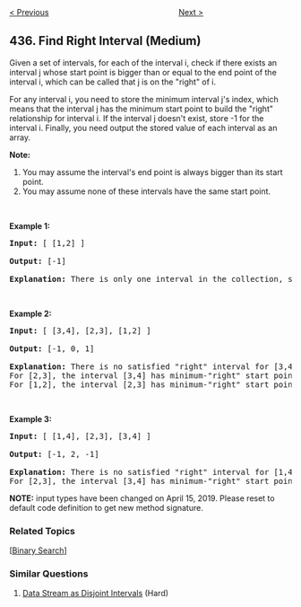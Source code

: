 <!--|This file generated by command(leetcode description); DO NOT EDIT.    |-->
<!--+----------------------------------------------------------------------+-->
<!--|@author    openset <openset.wang@gmail.com>                           |-->
<!--|@link      https://github.com/openset                                 |-->
<!--|@home      https://github.com/openset/leetcode                        |-->
<!--+----------------------------------------------------------------------+-->

[< Previous](https://github.com/openset/leetcode/tree/master/problems/non-overlapping-intervals "Non-overlapping Intervals")
　　　　　　　　　　　　　　　　
[Next >](https://github.com/openset/leetcode/tree/master/problems/path-sum-iii "Path Sum III")

## 436. Find Right Interval (Medium)

<p>Given a set of intervals, for each of the interval i, check if there exists an interval j whose start point is bigger than or equal to the end point of the interval i, which can be called that j is on the &quot;right&quot; of i.</p>

<p>For any interval i, you need to store the minimum interval j&#39;s index, which means that the interval j has the minimum start point to build the &quot;right&quot; relationship for interval i. If the interval j doesn&#39;t exist, store -1 for the interval i. Finally, you need output the stored value of each interval as an array.</p>

<p><b>Note:</b></p>

<ol>
	<li>You may assume the interval&#39;s end point is always bigger than its start point.</li>
	<li>You may assume none of these intervals have the same start point.</li>
</ol>

<p>&nbsp;</p>

<p><b>Example 1:</b></p>

<pre>
<b>Input:</b> [ [1,2] ]

<b>Output:</b> [-1]

<b>Explanation:</b> There is only one interval in the collection, so it outputs -1.
</pre>

<p>&nbsp;</p>

<p><b>Example 2:</b></p>

<pre>
<b>Input:</b> [ [3,4], [2,3], [1,2] ]

<b>Output:</b> [-1, 0, 1]

<b>Explanation:</b> There is no satisfied &quot;right&quot; interval for [3,4].
For [2,3], the interval [3,4] has minimum-&quot;right&quot; start point;
For [1,2], the interval [2,3] has minimum-&quot;right&quot; start point.
</pre>

<p>&nbsp;</p>

<p><b>Example 3:</b></p>

<pre>
<b>Input:</b> [ [1,4], [2,3], [3,4] ]

<b>Output:</b> [-1, 2, -1]

<b>Explanation:</b> There is no satisfied &quot;right&quot; interval for [1,4] and [3,4].
For [2,3], the interval [3,4] has minimum-&quot;right&quot; start point.
</pre>

<p><strong>NOTE:</strong>&nbsp;input types have been changed on April 15, 2019. Please reset to default code definition to get new method signature.</p>

### Related Topics
  [[Binary Search](https://github.com/openset/leetcode/tree/master/tag/binary-search/README.md)]

### Similar Questions
  1. [Data Stream as Disjoint Intervals](https://github.com/openset/leetcode/tree/master/problems/data-stream-as-disjoint-intervals) (Hard)
